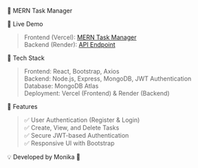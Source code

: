 📝 MERN Task Manager

🚀 Live Demo<br/>
>Frontend (Vercel): [MERN Task Manager](https://mern-task-manager-steel-seven.vercel.app/) <br/>
>Backend (Render): [API Endpoint](https://mern-taskmanager-bka4.onrender.com/)

📌 Tech Stack<br/>
>Frontend: React, Bootstrap, Axios<br/>
>Backend: Node.js, Express, MongoDB, JWT Authentication<br/>
>Database: MongoDB Atlas<br/>
>Deployment: Vercel (Frontend) & Render (Backend)<br/>

🎯 Features<br/>
>✅ User Authentication (Register & Login)<br/>
>✅ Create, View, and Delete Tasks<br/>
>✅ Secure JWT-based Authentication<br/>
>✅ Responsive UI with Bootstrap<br/>

💡 Developed by Monika 🚀
